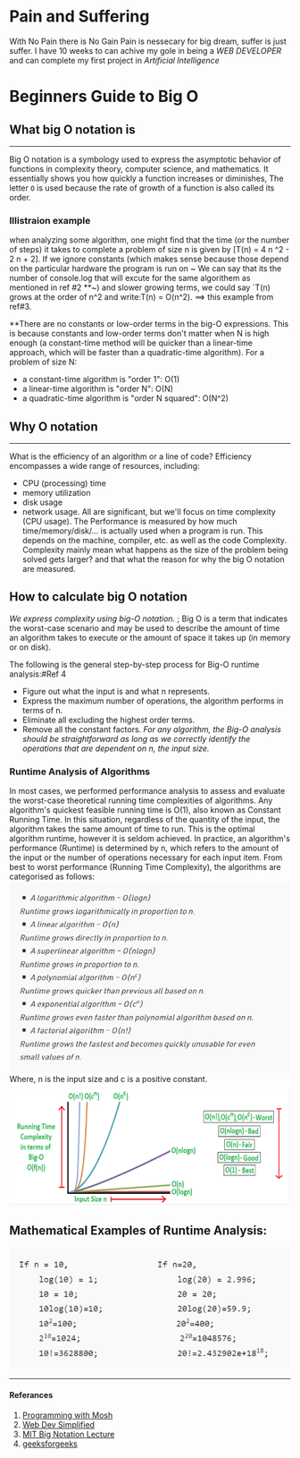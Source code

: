 # Pain and Suffering
With No Pain there is No Gain
Pain is nessecary for big dream, suffer is just suffer.
I have 10 weeks to can achive my gole in being a *WEB DEVELOPER* and can complete my first project in *Artificial Intelligence*

# Beginners Guide to Big O

## What big O notation is
___
Big O notation is a symbology used to express the asymptotic behavior of functions in complexity theory, computer science, and mathematics. It essentially shows you how quickly a function increases or diminishes, The letter `O` is used because the rate of growth of a
function is also called its order.
### Illistraion example 
when analyzing some algorithm, one might find that the time (or the
number of steps) it takes to complete a problem of size n is given by [T(n) = 4 n ^2 - 2 n + 2].
If we ignore constants (which makes sense because those depend on the particular
hardware the program is run on ~ We can say that its the number of console.log that will excute for the same algorithem as mentioned in ref #2 **~) and slower growing terms, we could say `T(n) grows at the order of n^2  and write:T(n) = O(n^2). ==> this example from ref#3.

**There are no constants or low-order terms in the big-O expressions. This is because constants and low-order terms don't matter when N is high enough (a constant-time method will be quicker than a linear-time approach, which will be faster than a quadratic-time algorithm).
For a problem of size N:
- a constant-time algorithm is "order 1": O(1)
- a linear-time algorithm is "order N": O(N)
- a quadratic-time algorithm is "order N squared": O(N^2)

## Why O notation 
___
What is the efficiency of an algorithm or a line of code? Efficiency encompasses a wide range of resources, including: 
-  CPU (processing) time 
-  memory utilization
-  disk usage 
- network usage.
All are significant, but we'll focus on time complexity (CPU usage).
The Performance is measured by how much time/memory/disk/... is actually used when a program is run. This depends on the machine, compiler, etc. as well as the code Complexity.
Complexity mainly mean what happens as the size of the problem being solved gets larger? and that what the reason for why the big O notation are measured.


## How to calculate big O notation
*We express complexity using big-O notation.* ; Big O is a term that indicates the worst-case scenario and may be used to describe the amount of time an algorithm takes to execute or the amount of space it takes up (in memory or on disk).

The following is the general step-by-step process for Big-O runtime analysis:#Ref 4
- Figure out what the input is and what n represents.
- Express the maximum number of operations, the algorithm performs in terms of n.
- Eliminate all excluding the highest order terms.
- Remove all the constant factors. 
*For any algorithm, the Big-O analysis should be straightforward as long as we correctly identify the operations that are dependent on n, the input size.*
### Runtime Analysis of Algorithms 
In most cases, we performed performance analysis to assess and evaluate the worst-case theoretical running time complexities of algorithms.
Any algorithm's quickest feasible running time is O(1), also known as Constant Running Time. In this situation, regardless of the quantity of the input, the algorithm takes the same amount of time to run. This is the optimal algorithm runtime, however it is seldom achieved.
In practice, an algorithm's performance (Runtime) is determined by n, which refers to the amount of the input or the number of operations necessary for each input item.
From best to worst performance (Running Time Complexity), the algorithms are categorised as follows:
![](./readindC01/Capture.PNG)
Where, n is the input size and c is a positive constant. 
![](./readindC01/Capture2.PNG)

## Mathematical Examples of Runtime Analysis: 
![](./readindC01/Capture0.PNG)



___
#### Referances
1. [Programming with Mosh](https://www.youtube.com/watch?v=BBpAmxU_NQo)
2. [Web Dev Simplified](https://www.youtube.com/watch?v=itn09C2ZB9Y&t=72s)
3. [MIT Big Notation Lecture](http://web.mit.edu/16.070/www/lecture/big_o.pdf)
4. [geeksforgeeks](https://www.geeksforgeeks.org/analysis-algorithms-big-o-analysis/)